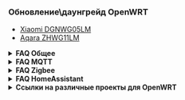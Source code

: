 ###  Обновление\даунгрейд OpenWRT
* [Xiaomi DGNWG05LM](https://github.com/DivanX10/Openwrt-scripts-for-gateway-dgnwg05lm)
* [Aqara ZHWG11LM](https://github.com/DivanX10/Openwrt-scripts-for-gateway-zhwg11lm)

<details>
  <summary><b>FAQ Общее</b></summary>

1. [В чем разница между Aqara ZHWG11LM и Xiaomi DGNWG05LM?](https://github.com/DivanX10/wiki/blob/gh-pages/ru/faq/general/aqara-zhwg11lm-and-xiaomi-dgnwg05lm.md)
1. Какой шлюз я могу взять, чтобы залить OpenWRT?
1. Как сделать сброс шлюза до заводского состояния?
1. Если сбросил шлюз к заводским настройкам, нужно ли делать Erase PDM?
1. При установке базовых пакетов возникают ошибки
1. У меня не ставятся пакеты или установились не все пакеты
1. Как настроить Music Player Daemon?
1. Как настроить lumimqtt?
1. Как обновить версию OpenWRT с 21.02 до .... ?
1. Подключаем Яндекс диск (Webdav)
1. [Как обновить шлюз прошивкой squashfs sysupgrade.bin?](https://github.com/DivanX10/wiki/blob/gh-pages/ru/faq/general/how-to-update-the-gateway-with-squashfs-sysupgrade-firmware-bin.md)

</details>

<details>
  <summary><b>FAQ MQTT</b></summary>


1. Как я могу пробросить устройства на внешний умный дом?
1. Как установить и настроить mosquitto? Зачем это нужно?
1. Установил mosquitto, а подключиться через MQTT Explorer к mqtt не могу
1. Как настроить mqtt мост?
1. MQTT LWT последнее состояние


</details>


<details>
  <summary><b>FAQ Zigbee</b></summary>


1. [Какие устройства zigbee я могу добавить в шлюз?](https://github.com/DivanX10/wiki/blob/gh-pages/ru/faq/zigbee/which-zigbee-devices-can-i-add-to-the-gateway.md)
1. Где взять прошивки для модуля Zigbee?
1. ZHA. Какую прошивку ставить?
1. Установил zigbee2mqtt. Не работает веб страница zigbee2mqtt
1. Ведение журнала отладки Zigbee herdsman. Как получить лог Zigbee herdsman?
1. Как шлюз перевести в режим роутера или в режим координатора?
1. Устройства Zigbee часто отваливаются
1. Чем отличается Erase PDM от Soft reset?




</details>

<details>
  <summary><b>FAQ HomeAssistant</b></summary>

1. Cкрипты для установки и удаления Home Assistant, а также создания бэкапа находятся [здесь](https://github.com/DivanX10/OpenWRT-and-Home-Assistant)
1. Как установить недостающий компонент для интеграции Home Assistant?
1. Как установить интеграцию Passive BLE Monitor?
1. Как установить интеграцию HASS Configurator?
1. Как добавить интеграцию TTS Яндекс
1. Альтернатива HACS. Загружаем или обновляем интеграции автоматически
1. Мониторинг папок для бэкапа и не только


</details>

<details>
  <summary><b>Ссылки на различные проекты для OpenWRT</b></summary>


* [Openlumi](https://github.com/openlumi)
* [Lumi custom feed](https://github.com/Alx2000y/lumi-custom-feed)

</details>
